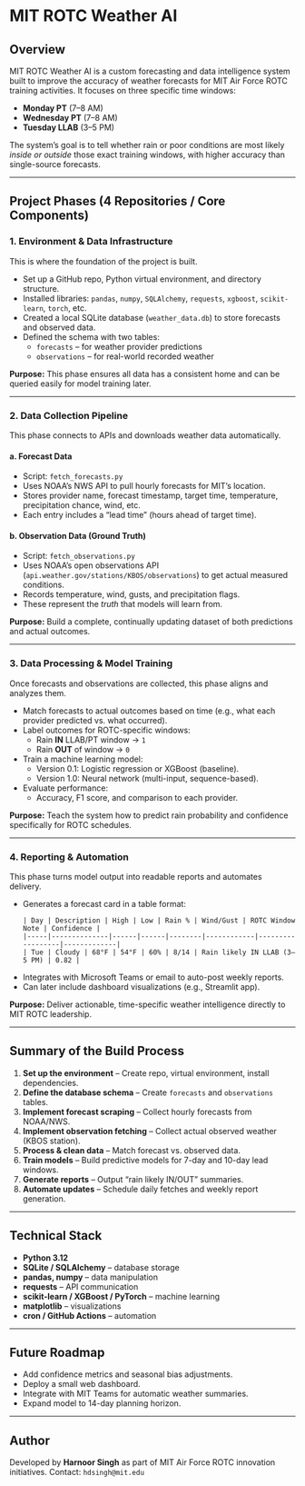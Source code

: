 

# MIT ROTC Weather AI

## Overview
MIT ROTC Weather AI is a custom forecasting and data intelligence system built to improve the accuracy of weather forecasts for MIT Air Force ROTC training activities. It focuses on three specific time windows:
- **Monday PT** (7–8 AM)
- **Wednesday PT** (7–8 AM)
- **Tuesday LLAB** (3–5 PM)

The system’s goal is to tell whether rain or poor conditions are most likely *inside or outside* those exact training windows, with higher accuracy than single-source forecasts.

---

## Project Phases (4 Repositories / Core Components)

### 1. Environment & Data Infrastructure
This is where the foundation of the project is built.
- Set up a GitHub repo, Python virtual environment, and directory structure.
- Installed libraries: `pandas`, `numpy`, `SQLAlchemy`, `requests`, `xgboost`, `scikit-learn`, `torch`, etc.
- Created a local SQLite database (`weather_data.db`) to store forecasts and observed data.
- Defined the schema with two tables:
  - `forecasts` – for weather provider predictions
  - `observations` – for real-world recorded weather

**Purpose:** This phase ensures all data has a consistent home and can be queried easily for model training later.

---

### 2. Data Collection Pipeline
This phase connects to APIs and downloads weather data automatically.

#### a. Forecast Data
- Script: `fetch_forecasts.py`
- Uses NOAA’s NWS API to pull hourly forecasts for MIT’s location.
- Stores provider name, forecast timestamp, target time, temperature, precipitation chance, wind, etc.
- Each entry includes a “lead time” (hours ahead of target time).

#### b. Observation Data (Ground Truth)
- Script: `fetch_observations.py`
- Uses NOAA’s open observations API (`api.weather.gov/stations/KBOS/observations`) to get actual measured conditions.
- Records temperature, wind, gusts, and precipitation flags.
- These represent the *truth* that models will learn from.

**Purpose:** Build a complete, continually updating dataset of both predictions and actual outcomes.

---

### 3. Data Processing & Model Training
Once forecasts and observations are collected, this phase aligns and analyzes them.

- Match forecasts to actual outcomes based on time (e.g., what each provider predicted vs. what occurred).
- Label outcomes for ROTC-specific windows:
  - Rain **IN** LLAB/PT window → `1`
  - Rain **OUT** of window → `0`
- Train a machine learning model:
  - Version 0.1: Logistic regression or XGBoost (baseline).
  - Version 1.0: Neural network (multi-input, sequence-based).
- Evaluate performance:
  - Accuracy, F1 score, and comparison to each provider.

**Purpose:** Teach the system how to predict rain probability and confidence specifically for ROTC schedules.

---

### 4. Reporting & Automation
This phase turns model output into readable reports and automates delivery.

- Generates a forecast card in a table format:
  ```
  | Day | Description | High | Low | Rain % | Wind/Gust | ROTC Window Note | Confidence |
  |-----|--------------|------|------|--------|------------|------------------|-------------|
  | Tue | Cloudy | 68°F | 54°F | 60% | 8/14 | Rain likely IN LLAB (3–5 PM) | 0.82 |
  ```
- Integrates with Microsoft Teams or email to auto-post weekly reports.
- Can later include dashboard visualizations (e.g., Streamlit app).

**Purpose:** Deliver actionable, time-specific weather intelligence directly to MIT ROTC leadership.

---

## Summary of the Build Process
1. **Set up the environment** – Create repo, virtual environment, install dependencies.
2. **Define the database schema** – Create `forecasts` and `observations` tables.
3. **Implement forecast scraping** – Collect hourly forecasts from NOAA/NWS.
4. **Implement observation fetching** – Collect actual observed weather (KBOS station).
5. **Process & clean data** – Match forecast vs. observed data.
6. **Train models** – Build predictive models for 7-day and 10-day lead windows.
7. **Generate reports** – Output “rain likely IN/OUT” summaries.
8. **Automate updates** – Schedule daily fetches and weekly report generation.

---

## Technical Stack
- **Python 3.12**
- **SQLite / SQLAlchemy** – database storage
- **pandas, numpy** – data manipulation
- **requests** – API communication
- **scikit-learn / XGBoost / PyTorch** – machine learning
- **matplotlib** – visualizations
- **cron / GitHub Actions** – automation

---

## Future Roadmap
- Add confidence metrics and seasonal bias adjustments.
- Deploy a small web dashboard.
- Integrate with MIT Teams for automatic weather summaries.
- Expand model to 14-day planning horizon.

---

## Author
Developed by **Harnoor Singh** as part of MIT Air Force ROTC innovation initiatives.
Contact: `hdsingh@mit.edu`